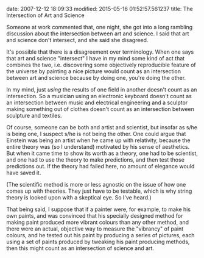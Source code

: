date: 2007-12-12 18:09:33
modified: 2015-05-16 01:52:57.561237
title: The Intersection of Art and Science

Someone at work commented that, one night, she got into a long rambling
discussion about the intersection between art and science. I said that art
and science don't intersect, and she said she disagreed.

It's possible that there is a disagreement over terminology. When one says
that art and science "intersect" I have in my mind some kind of act that
combines the two, i.e. discovering some objectively reproducible feature of
the universe by painting a nice picture would count as an intersection
between art and science because by doing one, you're doing the other.

In my mind, just *using* the results of one field in another doesn't count
as an intersection. So a musician using an electronic keyboard doesn't count
as an intersection between music and electrical engineering and a sculptor
making something out of clothes doesn't count as an intersection between
sculpture and textiles.

Of course, someone can be both and artist and scientist, but insofar as s/he
is being one, I suspect s/he is not being the other. One could argue that
Einstein was being an artist when he came up with relativity, because the
entire theory was (so I understand) motivated by his sense of
aesthetics. But when it came time to show its worth as a theory, one had to
be scientist, and one had to use the theory to make predictions, and then
test those predictions out. If the theory had failed here, no amount of
elegance would have saved it.

(The scientific method is more or less agnostic on the issue of how one
comes up with theories. They just have to be testable, which is why string
theory is looked upon with a skeptical eye. So I've heard.)

That being said, I suppose that if a painter were, for example, to make his
own paints, and was convinced that his specially designed method for making
paint produced more vibrant colours than any other method, and there were an
actual, objective way to measure the "vibrancy" of paint colours, and he
tested out his paint by producing a series of pictures, each using a set of
paints produced by tweaking his paint producing methods, then this might
count as an intersection of science and art.